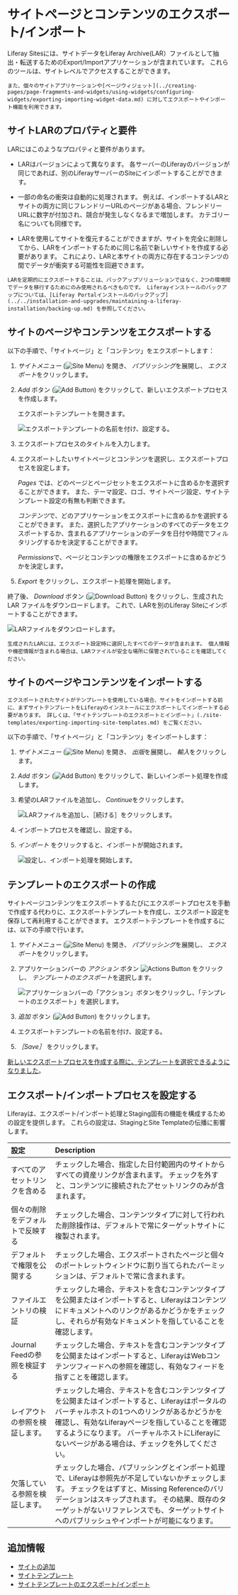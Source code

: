# サイトページとコンテンツのエクスポート/インポート

Liferay Sitesには、サイトデータをLiferay Archive(LAR）ファイルとして抽出・転送するためのExport/Importアプリケーションが含まれています。 これらのツールは、サイトレベルでアクセスすることができます。

```{note}
また、個々のサイトアプリケーションや[ページウィジェット](../creating-pages/page-fragments-and-widgets/using-widgets/configuring-widgets/exporting-importing-widget-data.md) に対してエクスポートやインポート機能を利用できます。
```

## サイトLARのプロパティと要件

LARにはこのようなプロパティと要件があります。

* LARはバージョンによって異なります。 各サーバーのLiferayのバージョンが同じであれば、別のLiferayサーバーのSiteにインポートすることができます。

* 一部の命名の衝突は自動的に処理されます。 例えば、インポートするLARとサイトの両方に同じフレンドリーURLのページがある場合、フレンドリーURLに数字が付加され、競合が発生しなくなるまで増加します。 カテゴリー名についても同様です。

* LARを使用してサイトを復元することができますが、サイトを完全に削除してから、LARをインポートするために同じ名前で新しいサイトを作成する必要があります。 これにより、LARと本サイトの両方に存在するコンテンツの間でデータが衝突する可能性を回避できます。

```{important}
LARを定期的にエクスポートすることは、バックアップソリューションではなく、2つの環境間でデータを移行するためにのみ使用されるべきものです。 Liferayインストールのバックアップについては、[Liferay Portalインストールのバックアップ](../../installation-and-upgrades/maintaining-a-liferay-installation/backing-up.md) を参照してください。
```

## サイトのページやコンテンツをエクスポートする

以下の手順で、「サイトページ」と「コンテンツ」をエクスポートします：

1. *サイトメニュー* (![Site Menu](../../images/icon-product-menu.png)) を開き、 *パブリッシング*を展開し、 *エクスポート*をクリックします。

1. *Add* ボタン (![Add Button](../../images/icon-add.png)) をクリックして、新しいエクスポートプロセスを作成します。

   エクスポートテンプレートを開きます。

   ![エクスポートテンプレートの名前を付け、設定する。](./exporting-importing-site-pages-and-content/images/01.png)

1. エクスポートプロセスのタイトルを入力します。

1. エクスポートしたいサイトページとコンテンツを選択し、エクスポートプロセスを設定します。

   *Pages* では、どのページとページセットをエクスポートに含めるかを選択することができます。 また、テーマ設定、ロゴ、サイトページ設定、サイトテンプレート設定の有無も判断できます。

   *コンテンツ*で、どのアプリケーションをエクスポートに含めるかを選択することができます。 また、選択したアプリケーションのすべてのデータをエクスポートするか、含まれるアプリケーションのデータを日付や時間でフィルタリングするかを決定することができます。

   *Permissions*で、ページとコンテンツの権限をエクスポートに含めるかどうかを決定します。

1. *Export* をクリックし、エクスポート処理を開始します。

終了後、 *Download* ボタン (![Download Button](../../images/icon-download.png)) をクリックし、生成された LAR ファイルをダウンロードします。 これで、LARを別のLiferay Siteにインポートすることができます。

![LARファイルをダウンロードします。](./exporting-importing-site-pages-and-content/images/02.png)

```{note}
生成されたLARには、エクスポート設定時に選択したすべてのデータが含まれます。 個人情報や機密情報が含まれる場合は、LARファイルが安全な場所に保管されていることを確認してください。
```

## サイトのページやコンテンツをインポートする

```{important}
エクスポートされたサイトがテンプレートを使用している場合、サイトをインポートする前に、まずサイトテンプレートをLiferayのインストールにエクスポートしてインポートする必要があります。 詳しくは、「サイトテンプレートのエクスポートとインポート」(./site-templates/exporting-importing-site-templates.md) をご覧ください。
```

以下の手順で、「サイトページ」と「コンテンツ」をインポートします：

1. *サイトメニュー* (![Site Menu](../../images/icon-product-menu.png)) を開き、 *出版*を展開し、 *輸入*をクリックします。

1. *Add* ボタン (![Add Button](../../images/icon-add.png)) をクリックして、新しいインポート処理を作成します。

1. 希望のLARファイルを追加し、 *Continue*をクリックします。

   ![LARファイルを追加し、［続ける］をクリックします。](./exporting-importing-site-pages-and-content/images/03.png)

1. インポートプロセスを確認し、設定する。

1. *インポート* をクリックすると、インポートが開始されます。

   ![設定し、インポート処理を開始します。](./exporting-importing-site-pages-and-content/images/04.png)

## テンプレートのエクスポートの作成

サイトページコンテンツをエクスポートするたびにエクスポートプロセスを手動で作成する代わりに、エクスポートテンプレートを作成し、エクスポート設定を保存して再利用することができます。 エクスポートテンプレートを作成するには、以下の手順で行います。

1. *サイトメニュー* (![Site Menu](../../images/icon-product-menu.png)) を開き、 *パブリッシング*を展開し、 *エクスポート*をクリックします。

1. アプリケーションバーの *アクション* ボタン ![Actions Button](../../images/icon-actions.png) をクリックし、 *テンプレートのエクスポート*を選択します。

   ![アプリケーションバーの「アクション」ボタンをクリックし、「テンプレートのエクスポート」を選択します。](./exporting-importing-site-pages-and-content/images/05.png)

1. *追加* ボタン (![Add Button](../../images/icon-add.png)) をクリックします。

1. エクスポートテンプレートの名前を付け、設定する。

1. *［Save］* をクリックします。

[新しいエクスポートプロセスを作成する際に、テンプレートを選択できるようになりました](#exporting-site-pages-and-content)。

## エクスポート/インポートプロセスを設定する

Liferayは、エクスポート/インポート処理とStaging固有の機能を構成するための設定を提供します。 これらの設定は、StagingとSite Templateの伝播に影響します。

| 設定                   | Description                                                                                                                                                   |
|:-------------------- |:------------------------------------------------------------------------------------------------------------------------------------------------------------- |
| すべてのアセットリンクを含める      | チェックした場合、指定した日付範囲内のサイトからすべての資産リンクが含まれます。 チェックを外すと、コンテンツに接続されたアセットリンクのみが含まれます。                                                                                 |
| 個々の削除をデフォルトで反映する     | チェックした場合、コンテンツタイプに対して行われた削除操作は、デフォルトで常にターゲットサイトに複製されます。                                                                                                       |
| デフォルトで権限を公開する        | チェックした場合、エクスポートされたページと個々のポートレットウィンドウに割り当てられたパーミッションは、デフォルトで常に含まれます。                                                                                           |
| ファイルエントリの検証          | チェックした場合、テキストを含むコンテンツタイプを公開またはインポートすると、Liferayはコンテンツにドキュメントへのリンクがあるかどうかをチェックし、それらが有効なドキュメントを指していることを確認します。                                                    |
| Journal Feedの参照を検証する | チェックした場合、テキストを含むコンテンツタイプを公開またはインポートすると、LiferayはWebコンテンツフィードへの参照を確認し、有効なフィードを指すことを確認します。                                                                       |
| レイアウトの参照を検証します。      | チェックした場合、テキストを含むコンテンツタイプを公開またはインポートすると、Liferayはポータルのバーチャルホストの1つへのリンクがあるかどうかを確認し、有効なLiferayページを指していることを確認するようになります。 バーチャルホストにLiferayにないページがある場合は、チェックを外してください。 |
| 欠落している参照を検証します。      | チェックした場合、パブリッシングとインポート処理で、Liferayは参照先が不足していないかチェックします。 チェックをはずすと、Missing Referenceのバリデーションはスキップされます。 その結果、既存のターゲットがないリファレンスでも、ターゲットサイトへのパブリッシュやインポートが可能になります。 |

## 追加情報

* [サイトの追加](./adding-a-site.md)
* [サイトテンプレート](./site-templates.md)
* [サイトテンプレートのエクスポート/インポート](./site-templates/exporting-importing-site-templates.md)
